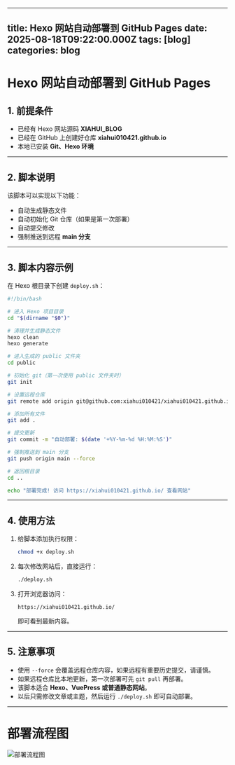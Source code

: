 
---
title: Hexo 网站自动部署到 GitHub Pages
date: 2025-08-18T09:22:00.000Z
tags: [blog]
categories: blog
---

# Hexo 网站自动部署到 GitHub Pages


## 1. 前提条件

- 已经有 Hexo 网站源码 **XIAHUI_BLOG**
- 已经在 GitHub 上创建好仓库 **xiahui010421.github.io**
- 本地已安装 **Git、Hexo 环境**

---

## 2. 脚本说明

该脚本可以实现以下功能：

- 自动生成静态文件  
- 自动初始化 Git 仓库（如果是第一次部署）  
- 自动提交修改  
- 强制推送到远程 **main 分支**

---

## 3. 脚本内容示例

在 Hexo 根目录下创建 `deploy.sh`：

```bash
#!/bin/bash

# 进入 Hexo 项目目录
cd "$(dirname "$0")"

# 清理并生成静态文件
hexo clean
hexo generate

# 进入生成的 public 文件夹
cd public

# 初始化 git（第一次使用 public 文件夹时）
git init

# 设置远程仓库
git remote add origin git@github.com:xiahui010421/xiahui010421.github.io.git 2> /dev/null

# 添加所有文件
git add .

# 提交更新
git commit -m "自动部署: $(date '+%Y-%m-%d %H:%M:%S')"

# 强制推送到 main 分支
git push origin main --force

# 返回根目录
cd ..

echo "部署完成! 访问 https://xiahui010421.github.io/ 查看网站"
````

---

## 4. 使用方法

1. 给脚本添加执行权限：

   ```bash
   chmod +x deploy.sh
   ```

2. 每次修改网站后，直接运行：

   ```bash
   ./deploy.sh
   ```

3. 打开浏览器访问：

   ```
   https://xiahui010421.github.io/
   ```

   即可看到最新内容。

---

## 5. 注意事项

* 使用 `--force` 会覆盖远程仓库内容，如果远程有重要历史提交，请谨慎。
* 如果远程仓库比本地更新，第一次部署可先 `git pull` 再部署。
* 该脚本适合 **Hexo、VuePress 或普通静态网站**。
* 以后只需修改文章或主题，然后运行 `./deploy.sh` 即可自动部署。

---


# 部署流程图

![部署流程图](/images/deploy-flow.png)
